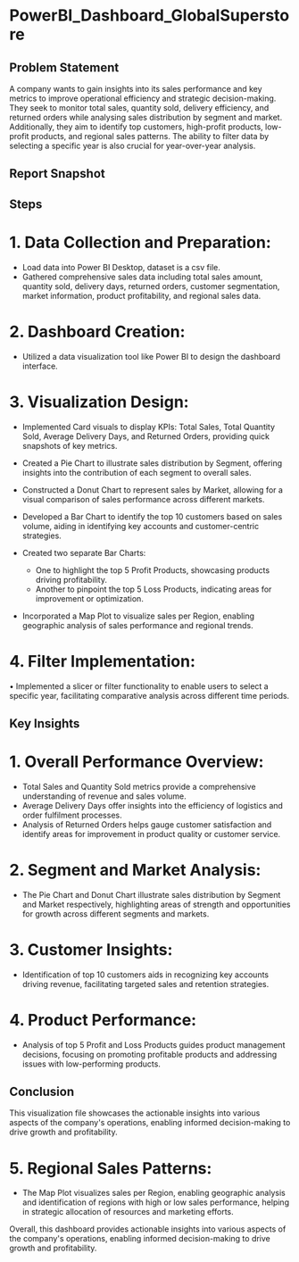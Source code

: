 # PowerBI_Dashboard_GlobalSuperstore

## Problem Statement

A company wants to gain insights into its sales performance and key metrics to improve operational efficiency and strategic decision-making. They seek to monitor total sales, quantity sold, delivery efficiency, and returned orders while analysing sales distribution by segment and market. Additionally, they aim to identify top customers, high-profit products, low-profit products, and regional sales patterns. The ability to filter data by selecting a specific year is also crucial for year-over-year analysis.

 ## Report Snapshot

 


## Steps 
# 1.	Data Collection and Preparation:
-   Load data into Power BI Desktop, dataset is a csv file. 
-   Gathered comprehensive sales data including total sales amount, quantity sold, delivery days, returned orders, customer segmentation, market information, product profitability, and regional sales data.
# 2.	Dashboard Creation:
-   Utilized a data visualization tool like Power BI to design the dashboard interface.
# 3.	Visualization Design:
-   Implemented Card visuals to display KPIs: Total Sales, Total Quantity Sold, Average Delivery Days, and Returned Orders, providing quick snapshots of key metrics.

-   Created a Pie Chart to illustrate sales distribution by Segment, offering insights into the contribution of each segment to overall sales.
-   Constructed a Donut Chart to represent sales by Market, allowing for a visual comparison of sales performance across different markets.
-	Developed a Bar Chart to identify the top 10 customers based on sales volume, aiding in identifying key accounts and customer-centric strategies.
-	Created two separate Bar Charts:
    *	One to highlight the top 5 Profit Products, showcasing products driving profitability.
    *	Another to pinpoint the top 5 Loss Products, indicating areas for improvement or optimization.
-	Incorporated a Map Plot to visualize sales per Region, enabling geographic analysis of sales performance and regional trends.
# 4.	Filter Implementation:
•	Implemented a slicer or filter functionality to enable users to select a specific year, facilitating comparative analysis across different time periods.



## Key Insights
# 1.	Overall Performance Overview:
-	Total Sales and Quantity Sold metrics provide a comprehensive understanding of revenue and sales volume.
-	Average Delivery Days offer insights into the efficiency of logistics and order fulfilment processes.
-	Analysis of Returned Orders helps gauge customer satisfaction and identify areas for improvement in product quality or customer service.


# 2.	Segment and Market Analysis:
-	The Pie Chart and Donut Chart illustrate sales distribution by Segment and Market respectively, highlighting areas of strength and opportunities for growth across different segments and markets.


# 3.	Customer Insights:
-	Identification of top 10 customers aids in recognizing key accounts driving revenue, facilitating targeted sales and retention strategies.


# 4.	Product Performance:
-	Analysis of top 5 Profit and Loss Products guides product management decisions, focusing on promoting profitable products and addressing issues with low-performing products.


## Conclusion
This visualization file showcases the actionable insights into various aspects of the company's operations, enabling informed decision-making to drive growth and profitability.


# 5.	Regional Sales Patterns:
-	The Map Plot visualizes sales per Region, enabling geographic analysis and identification of regions with high or low sales performance, helping in strategic allocation of resources and marketing efforts.

Overall, this dashboard provides actionable insights into various aspects of the company's operations, enabling informed decision-making to drive growth and profitability.
